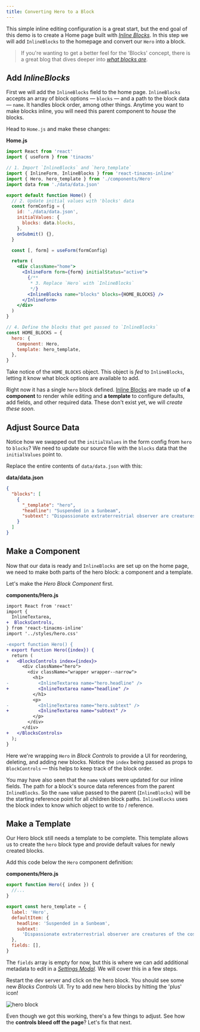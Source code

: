 ```yaml
---
title: Converting Hero to a Block
---
```


This simple inline editing configuration is a great start, but the end goal of this demo is to create a Home page built with [_Inline Blocks_](https://tinacms.org/docs/inline-editing/inline-blocks). In this step we will add `InlineBlocks` to the homepage and convert our `Hero` into a block.

> If you're wanting to get a better feel for the 'Blocks' concept, there is a great blog that dives deeper into [_what blocks are_](/blog/what-are-blocks).

## Add _InlineBlocks_

First we will add the `InlineBlocks` field to the home page. `InlineBlocks` accepts an array of block options — `blocks` — and a path to the block data — `name`. It handles block order, among other things. Anytime you want to make blocks inline, you will need this parent component to _house_ the blocks.

Head to `Home.js` and make these changes:

**Home.js**

```jsx
import React from 'react'
import { useForm } from 'tinacms'

// 1. Import `InlineBlocks` and `hero_template`
import { InlineForm, InlineBlocks } from 'react-tinacms-inline'
import { Hero, hero_template } from './components/Hero'
import data from './data/data.json'

export default function Home() {
  // 2. Update initial values with 'blocks' data
  const formConfig = {
    id: './data/data.json',
    initialValues: {
      blocks: data.blocks,
    },
    onSubmit() {},
  }

  const [, form] = useForm(formConfig)

  return (
    <div className="home">
      <InlineForm form={form} initialStatus="active">
        {/**
         * 3. Replace `Hero` with `InlineBlocks`
         */}
        <InlineBlocks name="blocks" blocks={HOME_BLOCKS} />
      </InlineForm>
    </div>
  )
}

// 4. Define the blocks that get passed to `InlineBlocks`
const HOME_BLOCKS = {
  hero: {
    Component: Hero,
    template: hero_template,
  },
}
```

Take notice of the `HOME_BLOCKS` object. This object is _fed_ to `InlineBlocks`, letting it know what block options are available to add.

Right now it has a single `hero` block defined. [Inline Blocks](https://tinacms.org/docs/inline-editing/inline-blocks#creating-a-block) are made up of **a component** to render while editing and **a template** to configure defaults, add fields, and other required data. These don't exist yet, we will _create these soon_.

## Adjust Source Data

Notice how we swapped out the `initialValues` in the form config from `hero` to `blocks`? We need to update our source file with the `blocks` data that the `initialValues` point to.

Replace the entire contents of `data/data.json` with this:

**data/data.json**

```json
{
  "blocks": [
    {
      "_template": "hero",
      "headline": "Suspended in a Sunbeam",
      "subtext": "Dispassionate extraterrestrial observer are creatures of the cosmos courage of our questions inconspicuous motes of rock and gas a mote of dust suspended in a sunbeam great turbulent clouds."
    }
  ]
}
```

## Make a Component

Now that our data is ready and `InlineBlocks` are set up on the home page, we need to make both parts of the hero block: a component and a template.

Let's make the _Hero Block Component_ first.

**components/Hero.js**

```diff
import React from 'react'
import {
  InlineTextarea,
+  BlocksControls,
} from 'react-tinacms-inline'
import '../styles/hero.css'

-export function Hero() {
+ export function Hero({index}) {
  return (
+   <BlocksControls index={index}>
      <div className="hero">
        <div className="wrapper wrapper--narrow">
          <h1>
-           <InlineTextarea name="hero.headline" />
+           <InlineTextarea name="headline" />
          </h1>
          <p>
-           <InlineTextarea name="hero.subtext" />
+           <InlineTextarea name="subtext" />
          </p>
        </div>
      </div>
+   </BlocksControls>
  );
}
```

Here we're wrapping `Hero` in _Block Controls_ to provide a UI for reordering, deleting, and adding new blocks. Notice the `index` being passed as props to `BlockControls` — this helps to keep track of the block order.

You may have also seen that the `name` values were updated for our inline fields. The path for a block's source data references from the parent `InlineBlocks`. So the `name` value passed to the parent (`InlineBlocks`) will be the starting reference point for all children block paths. `InlineBlocks` uses the block index to know which object to write to / reference.

## Make a Template

Our Hero block still needs a template to be complete. This template allows us to create the `hero` block type and provide default values for newly created blocks.

Add this code below the `Hero` component definition:

**components/Hero.js**

```jsx
export function Hero({ index }) {
  //...
}

export const hero_template = {
  label: 'Hero',
  defaultItem: {
    headline: 'Suspended in a Sunbeam',
    subtext:
      'Dispassionate extraterrestrial observer are creatures of the cosmos courage of our questions.',
  },
  fields: [],
}
```

The `fields` array is empty for now, but this is where we can add additional metadata to edit in a [_Settings Modal_](/guides/general/inline-blocks/settings-modal). We will cover this in a few steps.

Restart the dev server and click on the hero block. You should see some new _Blocks Controls_ UI. Try to add new hero blocks by hitting the 'plus' icon!

![hero block](/img/inline-editing-guide/step8-hero-block.png)

Even though we got this working, there's a few things to adjust. See how the **controls bleed off the page**? Let's fix that next.

<!-- - Note margin collapse bug? -->
